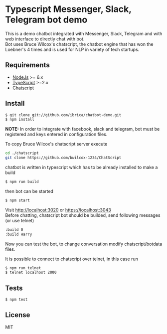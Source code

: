 # Typescript Messenger, Slack, Telegram bot demo

This is a demo chatbot integrated with Messenger, Slack, Telegram and with web interface to directly chat with bot.  
Bot uses Bruce Wilcox's chatscript, the chatbot engine that has won the Loebner's 4 times and is used for NLP in variety of tech startups.



## Requirements

* [NodeJs](http://nodejs.org) >= 6.x 
* [TypeScript](https://www.typescriptlang.org/) >=2.x
* [Chatscript](https://github.com/bwilcox-1234/ChatScript)

## Install

```sh
$ git clone git://github.com/ibrica/chatbot-demo.git
$ npm install
```

**NOTE:** In order to integrate with facebook, slack and telegram, bot must be registered and keys entered in configuration files.

To copy Bruce Wilcox's chatscript server execute

```sh
cd ./chatscript
git clone https://github.com/bwilcox-1234/ChatScript

```

chatbot is written in typescript which has to be already installed to make a build

```sh
$ npm run build

```


then bot can be started

```sh
$ npm start

```

Visit [http://localhost:3020](http://localhost:3020) or [https://localhost:3043](https://localhost:3043)  
Before chatting, chatscript bot should be builded, send following messages (or use telnet)

```sh
:build 0
:build Harry 
```

Now  you can test the bot, to change conversation modify chatscript/botdata files.

It is possible to connect to chatscript over telnet, in this case run

```sh
$ npm run telnet
$ telnet localhost 2000
```


## Tests

```sh
$ npm test
```

## License

MIT